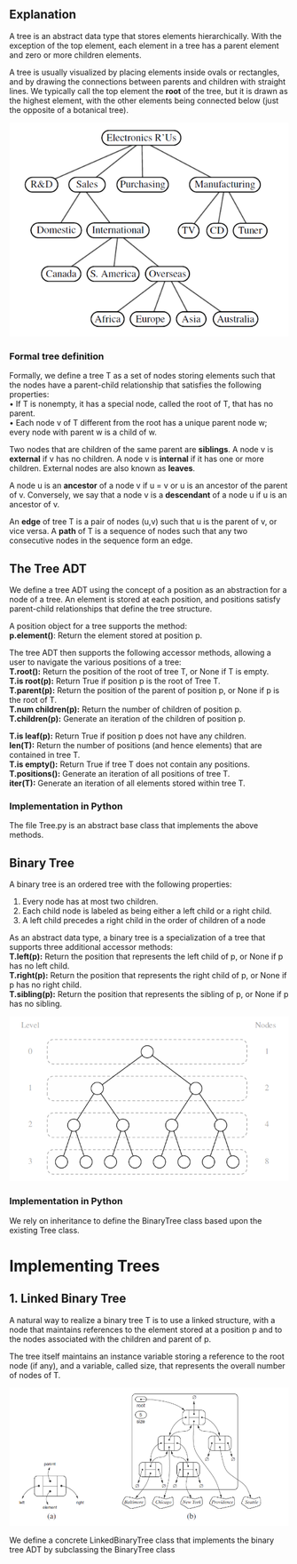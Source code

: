 ## Explanation
A tree is an abstract data type that stores elements hierarchically. With the exception
of the top element, each element in a tree has a parent element and zero or
more children elements. 

A tree is usually visualized by placing elements inside
ovals or rectangles, and by drawing the connections between parents and children
with straight lines. We typically call the top element the **root**
of the tree, but it is drawn as the highest element, with the other elements being
connected below (just the opposite of a botanical tree).

![Tree](tree.PNG)

### Formal tree definition
Formally, we define a tree T as a set of nodes storing elements such that the nodes
have a parent-child relationship that satisfies the following 
properties: <br>
• If T is nonempty, it has a special node, called the root of T,
that has no parent.<br>
• Each node v of T different from the root has a unique parent node w; every
node with parent w is a child of w.

Two nodes that are children of the same parent are **siblings**.
A node v is **external** if v has no children.
A node v is **internal** if it has one or more children. External
nodes are also known as **leaves**.

A node u is an **ancestor** of a node v if u = v or u is an ancestor of the parent
of v. Conversely, we say that a node v is a **descendant** of a node u if u is an ancestor
of v.

An **edge** of tree T is a pair of nodes (u,v) such that u 
is the parent of v, or vice versa. A **path** of T is a 
sequence of nodes such that any two consecutive nodes in
the sequence form an edge.

## The Tree ADT

We define a tree ADT using the
concept of a position as an abstraction for a node of a tree.
An element is stored at each position, and positions satisfy parent-child relationships that define the tree
structure. 

A position object for a tree supports the method:<br>
**p.element()**: Return the element stored at position p.


The tree ADT then supports the following accessor methods, allowing a user to
navigate the various positions of a tree: <br>
**T.root():** Return the position of the root of tree T,
or None if T is empty. <br>
**T.is root(p):** Return True if position p is the root of Tree T.<br>
**T.parent(p):** Return the position of the parent of position p,
or None if p is the root of T.<br>
**T.num children(p):** Return the number of children of position p.<br>
**T.children(p):** Generate an iteration of the children of position p.

**T.is leaf(p):** Return True if position p does not have any children.<br>
**len(T):** Return the number of positions (and hence elements) that
are contained in tree T.<br>
**T.is empty():** Return True if tree T does not contain any positions.<br>
**T.positions():** Generate an iteration of all positions of tree T.<br>
**iter(T):** Generate an iteration of all elements stored within tree T.<br>

### Implementation in Python
The file Tree.py is an abstract base class that implements the above
methods.

## Binary Tree
A binary tree is an ordered tree with the following properties: <br>
1. Every node has at most two children.
2. Each child node is labeled as being either a left child or a right child.
3. A left child precedes a right child in the order of children 
of a node

As an abstract data type, a binary tree is a specialization of a tree that supports three
additional accessor methods: <br>
**T.left(p):** Return the position that represents the left child of p,
or None if p has no left child. <br>
**T.right(p):** Return the position that represents the right child of p,
or None if p has no right child. <br>
**T.sibling(p):** Return the position that represents the sibling of p,
or None if p has no sibling.

![Binary Tree](BinaryTree.PNG)

### Implementation in Python
We rely on inheritance to define the BinaryTree class 
based upon the existing Tree class.


# Implementing Trees
## 1. Linked Binary Tree
A natural way to realize a binary tree T is to use a linked structure, with a node
that maintains references to the element stored at a position p
and to the nodes associated with the children and parent of p.

The tree itself maintains an
instance variable storing a reference to the root node (if any), and a variable, called
size, that represents the overall number of nodes of T.

![Linked Binary Tree](LinkedBinaryTree.PNG)

We define a concrete LinkedBinaryTree class that implements the
binary tree ADT by subclassing the BinaryTree class